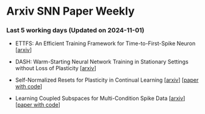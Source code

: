 # Arxiv SNN Paper Weekly


 ### **Last 5 working days (Updated on 2024-11-01)** 


- ETTFS: An Efficient Training Framework for Time-to-First-Spike Neuron [[arxiv](https://arxiv.org/abs/2410.23619)]

- DASH: Warm-Starting Neural Network Training in Stationary Settings without Loss of Plasticity [[arxiv](https://arxiv.org/abs/2410.23495)]

- Self-Normalized Resets for Plasticity in Continual Learning [[arxiv](https://arxiv.org/abs/2410.20098)] [[paper with code](https://paperswithcode.com/paper/self-normalized-resets-for-plasticity-in)]

- Learning Coupled Subspaces for Multi-Condition Spike Data [[arxiv](https://arxiv.org/abs/2410.19153)] [[paper with code](https://paperswithcode.com/paper/learning-coupled-subspaces-for-multi)]

